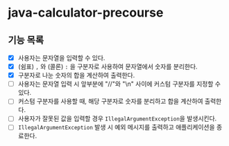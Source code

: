 # java-calculator-precourse

## 기능 목록

- [x] 사용자는 문자열을 입력할 수 있다.
- [x] (쉼표) `,` 와 (콜론) `:` 을 구분자로 사용하여 문자열에서 숫자를 분리한다.
- [x] 구분자로 나눈 숫자의 합을 계산하여 출력한다.
- [ ] 사용자는 문자열 입력 시 앞부분에 "//"와 "\n" 사이에 커스텀 구분자를 지정할 수 있다.
- [ ] 커스텀 구분자를 사용할 때, 해당 구분자로 숫자를 분리하고 합을 계산하여 출력한다.
- [ ] 사용자가 잘못된 값을 입력할 경우 `IllegalArgumentException`을 발생시킨다.
- [ ] `IllegalArgumentException` 발생 시 예외 메시지를 출력하고 애플리케이션을 종료한다.
